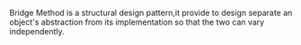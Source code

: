 Bridge Method is a structural design pattern,it provide to design separate an object's abstraction from its implementation so that the two can vary independently.